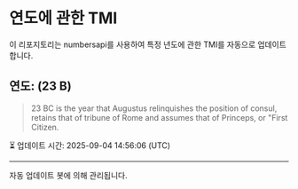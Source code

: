 
# 연도에 관한 TMI

이 리포지토리는 numbersapi를 사용하여 특정 년도에 관한 TMI를 자동으로 업데이트합니다.

## 연도: (23 B)
> 23 BC is the year that Augustus relinquishes the position of consul, retains that of tribune of Rome and assumes that of Princeps, or "First Citizen.

⏳ 업데이트 시간: 2025-09-04 14:56:06 (UTC)

---
자동 업데이트 봇에 의해 관리됩니다.
